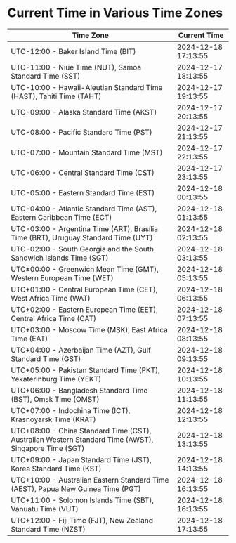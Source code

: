 # Current Time in Various Time Zones

| Time Zone | Current Time |
|-----------|--------------|
| UTC-12:00 - Baker Island Time (BIT) | 2024-12-18 17:13:55 |
| UTC-11:00 - Niue Time (NUT), Samoa Standard Time (SST) | 2024-12-17 18:13:55 |
| UTC-10:00 - Hawaii-Aleutian Standard Time (HAST), Tahiti Time (TAHT) | 2024-12-17 19:13:55 |
| UTC-09:00 - Alaska Standard Time (AKST) | 2024-12-17 20:13:55 |
| UTC-08:00 - Pacific Standard Time (PST) | 2024-12-17 21:13:55 |
| UTC-07:00 - Mountain Standard Time (MST) | 2024-12-17 22:13:55 |
| UTC-06:00 - Central Standard Time (CST) | 2024-12-17 23:13:55 |
| UTC-05:00 - Eastern Standard Time (EST) | 2024-12-18 00:13:55 |
| UTC-04:00 - Atlantic Standard Time (AST), Eastern Caribbean Time (ECT) | 2024-12-18 01:13:55 |
| UTC-03:00 - Argentina Time (ART), Brasília Time (BRT), Uruguay Standard Time (UYT) | 2024-12-18 02:13:55 |
| UTC-02:00 - South Georgia and the South Sandwich Islands Time (SGT) | 2024-12-18 03:13:55 |
| UTC±00:00 - Greenwich Mean Time (GMT), Western European Time (WET) | 2024-12-18 05:13:55 |
| UTC+01:00 - Central European Time (CET), West Africa Time (WAT) | 2024-12-18 06:13:55 |
| UTC+02:00 - Eastern European Time (EET), Central Africa Time (CAT) | 2024-12-18 07:13:55 |
| UTC+03:00 - Moscow Time (MSK), East Africa Time (EAT) | 2024-12-18 08:13:55 |
| UTC+04:00 - Azerbaijan Time (AZT), Gulf Standard Time (GST) | 2024-12-18 09:13:55 |
| UTC+05:00 - Pakistan Standard Time (PKT), Yekaterinburg Time (YEKT) | 2024-12-18 10:13:55 |
| UTC+06:00 - Bangladesh Standard Time (BST), Omsk Time (OMST) | 2024-12-18 11:13:55 |
| UTC+07:00 - Indochina Time (ICT), Krasnoyarsk Time (KRAT) | 2024-12-18 12:13:55 |
| UTC+08:00 - China Standard Time (CST), Australian Western Standard Time (AWST), Singapore Time (SGT) | 2024-12-18 13:13:55 |
| UTC+09:00 - Japan Standard Time (JST), Korea Standard Time (KST) | 2024-12-18 14:13:55 |
| UTC+10:00 - Australian Eastern Standard Time (AEST), Papua New Guinea Time (PGT) | 2024-12-18 16:13:55 |
| UTC+11:00 - Solomon Islands Time (SBT), Vanuatu Time (VUT) | 2024-12-18 16:13:55 |
| UTC+12:00 - Fiji Time (FJT), New Zealand Standard Time (NZST) | 2024-12-18 17:13:55 |
